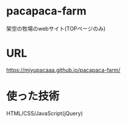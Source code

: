 # pacapaca-farm
架空の牧場のwebサイト(TOPページのみ)

# URL
https://miyupacaaa.github.io/pacapaca-farm/

# 使った技術
HTML/CSS/JavaScript(jQuery)
